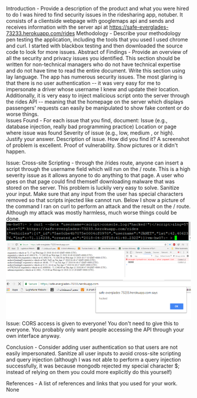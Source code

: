 Introduction - Provide a description of the product and what you were hired to do
	I was hired to find security issues in the ridesharing app, notuber. It consists of a clientside webpage with googlemaps api and sends and receives information with the server api at https://safe-everglades-73233.herokuapp.com/rides
Methodology - Describe your methodology pen testing the application, including the tools that you used
	I used chrome and curl. I started with blackbox testing and then downloaded the source code to look for more issues.
Abstract of Findings - Provide an overview of all the security and privacy issues you identified. This section should be written for non-technical managers who do not have technical expertise and do not have time to read the entire document. Write this section using lay language.
	The app has numerous security issues. The most glaring is that there is no user authentication -- it was very easy for me to impersonate a driver whose username I knew and update their location. Additionally, it is very easy to inject malicious script onto the server through the rides API -- meaning that the homepage on the server which displays passengers' requests can easily be manipulated to show fake content or do worse things.  
Issues Found - For each issue that you find, document:
Issue (e.g., database injection, really bad programming practice)
Location or page where issue was found
Severity of issue (e.g., low, medium , or high). Justify your answer.
Description of issue. How did you find it? A screenshot of problem is excellent.
Proof of vulnerability. Show pictures or it didn't happen.

Issue: Cross-site Scripting - through the /rides route, anyone can insert a script through the username field which will run on the / route. This is a high severity issue as it allows anyone to do anything to that page. A user who goes on that page could find themself downloading malware that was stored on the server. This problem is luckily very easy to solve. Sanitize your input. Make sure that any input from the user has special characters removed so that scripts injected like <script>alert("hacked")</script> cannot run.
Below I show a picture of the command I ran on curl to perform an attack and the result on the / route. Although my attack was mostly harmless, much worse things could be done.
![Using curl to inject javascript.](curl.png)
![Script is executed in browser.](log.png)
![Another injected script is executed in browser.](alert.png)
Issue: CORS access is given to everyone! You don't need to give this to everyone. You probably only want people accessing the API through your own interface anyway.

Conclusion - Consider adding user authentication so that users are not easily impersonated. Sanitize all user inputs to avoid cross-site scripting and query injection (although I was not able to perform a query injection successfully, it was because mongodb rejected my special character $; instead of relying on them you could more explicitly do this yourself)  

References - A list of references and links that you used for your work.
	None